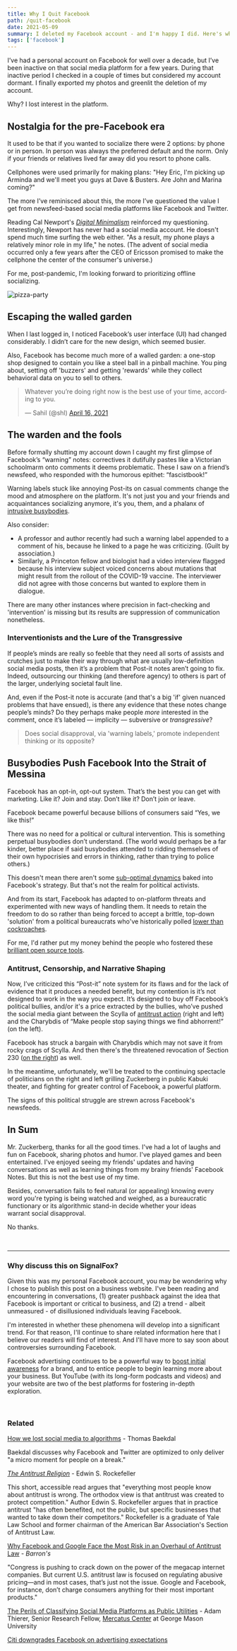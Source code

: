 ```yaml
---
title: Why I Quit Facebook
path: /quit-facebook
date: 2021-05-09
summary: I deleted my Facebook account - and I'm happy I did. Here's why.
tags: ['facebook']
---
```


I’ve had a personal account on Facebook for well over a decade, but I’ve been inactive on that social media platform for a few years. During that inactive period I checked in a couple of times but considered my account dormant. I finally exported my photos and greenlit the deletion of my account.

Why? I lost interest in the platform. 

## Nostalgia for the pre-Facebook era

It used to be that if you wanted to socialize there were 2 options: by phone or in person. In person was always the preferred default and the norm. Only if your friends or relatives lived far away did you resort to phone calls. 

Cellphones were used primarily for making plans: "Hey Eric, I'm picking up Arminda and we'll meet you guys at Dave & Busters. Are John and Marina coming?"

The more I’ve reminisced about this, the more I’ve questioned the value I get from newsfeed-based social media platforms like Facebook and Twitter. 

Reading Cal Newport's <em><a href="https://www.amazon.com/Digital-Minimalism-Choosing-Focused-Noisy/dp/0525542876/" target="blank">Digital Minimalism</a></em>  reinforced my questioning. Interestingly, Newport has never had a social media account. He doesn't spend much time surfing the web either. "As a result, my phone plays a relatively minor role in my life," he notes. (The advent of social media occurred only a few years after the CEO of Ericsson promised to make the cellphone the center of the consumer's universe.)

For me, post-pandemic, I'm looking forward to prioritizing offline socializing.

![pizza-party](../static/pizza-party.svg)

## Escaping the walled garden

When I last logged in, I noticed Facebook’s user interface (UI) had changed considerably. I didn’t care for the new design, which seemed busier. 

Also, Facebook has become much more of a walled garden: a one-stop shop designed to contain you like a steel ball in a pinball machine. You ping about, setting off 'buzzers' and getting 'rewards' while they collect behavioral data on you to sell to others.

<blockquote class="twitter-tweet"><p lang="en" dir="ltr">Whatever you’re doing right now is the best use of your time, according to you.</p>&mdash; Sahil (@shl) <a href="https://twitter.com/shl/status/1383072769793925123?ref_src=twsrc%5Etfw">April 16, 2021</a></blockquote> <script async src="https://platform.twitter.com/widgets.js" charset="utf-8"></script>

## The warden and the fools

Before formally shutting my account down I caught my first glimpse of Facebook’s “warning” notes: correctives it dutifully pastes like a Victorian schoolmarm onto  comments it deems problematic. These I saw on a friend’s newsfeed, who responded with the humorous epithet: “fascistbook!”

Warning labels stuck like annoying Post-its on casual comments change the mood and atmosphere on the platform. It's not just you and your friends and acquaintances socializing anymore, it's you, them, and a phalanx of <a href="https://www.youtube.com/watch?v=YsShZNHmpGE" target="blank">intrusive busybodies</a>. 

Also consider:
* A professor and author recently had such a warning label appended to a comment of his, because he linked to a page he was criticizing. (Guilt by association.) 
* Similarly, a Princeton fellow and biologist had a video interview flagged because his interview subject voiced concerns about mutations that might result from the rollout of the COVID-19 vaccine. The interviewer did not agree with those concerns but wanted to explore them in dialogue. 

There are many other instances where precision in fact-checking and 'intervention' is missing but its results are suppression of communication nonetheless. 

### Interventionists and the Lure of the Transgressive

If people’s minds are really so feeble that they need all sorts of assists and crutches just to make their way through what are usually low-definition social media posts, then it’s a problem that Post-it notes aren’t going to fix. Indeed, outsourcing our thinking (and therefore agency) to others is part of the larger, underlying societal fault line. 

And, even if the Post-it note is accurate (and that's a big 'if' given nuanced problems that have ensued), is there any evidence that these notes change people’s minds? Do they perhaps make people <em>more</em> interested in the comment, once it’s labeled — implicity —  subversive or <em>transgressive</em>?

> Does social disapproval, via 'warning labels,' promote independent thinking or its opposite?


## Busybodies Push Facebook Into the Strait of Messina

Facebook has an opt-in, opt-out system. That’s the best you can get with marketing. Like it? Join and stay. Don’t like it? Don’t join or leave. 

Facebook became powerful because billions of consumers said “Yes, we like this!” 

There was no need for a political or cultural intervention. This is something perpetual busybodies don’t understand. (The world would perhaps be a far kinder, better place if said busybodies attended to ridding themselves of their own hypocrisies and errors in thinking, rather than trying to police others.) 

This doesn't mean there aren't some <a href="https://www.baekdal.com/strategy/how-we-lost-social-media-to-algorithms/" target="blank"> sub-optimal dynamics</a> baked into Facebook's strategy. But that's not the realm for political activists.  

And from its start, Facebook has adapted to on-platform threats and experimented with new ways of handling them. It needs to retain the freedom to do so rather than being forced to accept a brittle, top-down 'solution' from a political bureaucrats who've historically polled <a href="https://www.publicpolicypolling.com/wp-content/uploads/2017/09/PPP_Release_Natl_010813_.pdf" target="blank">lower than cockroaches</a>. 

For me, I'd rather put my money behind the people who fostered these <a href="https://opensource.facebook.com/projects/" target="blank">brilliant open source tools</a>. 

### Antitrust, Censorship, and Narrative Shaping

Now, I’ve criticized this “Post-it” note system for its flaws and for the lack of evidence that it produces a needed benefit, but my contention is it’s not designed to work in the way you expect. It’s designed to buy off Facebook’s political bullies, and/or it's a price extracted by the bullies, who’ve pushed the social media giant between the Scylla of <a href="https://newsfilter.io/articles/why-facebook-and-google-face-the-most-risk-in-an-overhaul-of-antitrust-law-c2c1d6a16a2bd9a9cb0125e2f4f9e1c7" target="blank">antitrust action</a> (right and left) and the Charybdis of “Make people stop saying things we find abhorrent!” (on the left).

Facebook has struck a bargain with Charybdis which may not save it from rocky crags of Scylla. And then there's the threatened revocation of Section 230 (<a href="https://www.commerce.senate.gov/2020/10/committee-to-hold-hearing-with-big-tech-ceos-on-section-230" target="blank">on the right</a>) as well.

In the meantime, unfortunately, we'll be treated to the continuing spectacle of politicians on the right and left grilling Zuckerberg in public Kabuki theater, and fighting for greater control of Facebook, a powerful platform. 

The signs of this political struggle are strewn across Facebook's newsfeeds.


## In Sum

Mr. Zuckerberg, thanks for all the good times. I've had a lot of laughs and fun on Facebook, sharing photos and humor. I've played games and been entertained. I've enjoyed seeing my friends' updates and having conversations as well as learning things from my brainy friends' Facebook Notes. But this is not the best use of my time.

Besides, conversation fails to feel natural (or appealing) knowing every word you're typing is being watched and weighed, as a bureaucratic functionary or its algorithmic stand-in decide whether your ideas warrant social disapproval.

No thanks. 

<br/>

<hr>

### Why discuss this on SignalFox? 

Given this was my personal Facebook account, you may be wondering why I chose to publish this post on a business website. I've been reading and encountering in conversations, (1) greater pushback against the idea that Facebook is important or critical to business, and (2) a trend - albeit unmeasured - of disillusioned individuals leaving Facebook. 

I'm interested in whether these phenomena will develop into a significant trend. For that reason, I'll continue to share related information here that I believe our readers will find of interest. And I'll have more to say soon about controversies surrounding Facebook.

Facebook advertising continues to be a powerful way to <a href="/see-think-do-model">boost initial awareness</a> for a brand, and to entice people to begin learning more about your business. But YouTube (with its long-form podcasts and videos) and your website are two of the best platforms for fostering in-depth exploration. 

<br/>

### Related 

<a href="https://www.baekdal.com/strategy/how-we-lost-social-media-to-algorithms/" target="blank">How we lost social media to algorithms</a> - Thomas Baekdal

Baekdal discusses why Facebook and Twitter are optimized to only deliver "a micro moment for people on a break."

<a href="https://www.amazon.com/dp/B004XOZ66W/ref=dp-kindle-redirect?_encoding=UTF8&btkr=1" target="blank"><em>The Antitrust Religion</em></a> - Edwin S. Rockefeller

This short, accessible read argues that "everything most people know about antitrust is wrong. The orthodox view is that antitrust was created to protect competition." Author Edwin S. Rockefeller argues that in practice antitrust "has often benefited, not the public, but specific businesses that wanted to take down their competitors." Rockefeller is a graduate of Yale Law School and former chairman of the American Bar Association's Section of Antitrust Law.

<a href="https://newsfilter.io/articles/why-facebook-and-google-face-the-most-risk-in-an-overhaul-of-antitrust-law-c2c1d6a16a2bd9a9cb0125e2f4f9e1c7" target="blank">Why Facebook and Google Face the Most Risk in an Overhaul of Antitrust Law</a> - <em>Barron's</em>

"Congress is pushing to crack down on the power of the megacap internet companies. But current U.S. antitrust law is focused on regulating abusive pricing—and in most cases, that’s just not the issue. Google and Facebook, for instance, don’t charge consumers anything for their most important products."

<a href="https://www.mercatus.org/system/files/Perils-of-Classifying-Social-Media-Platforms-Public-Utilities.pdf" target="blank">The Perils of Classifying Social Media Platforms as Public Utilities</a> - Adam Thierer, Senior Research Fellow, <a href="https://www.mercatus.org/" target="blank">Mercatus Center</a> at George Mason University

<a href="https://www.cnbc.com/2021/05/10/citi-downgrades-facebook-and-google-says-ad-market-expectations-are-too-bullish.html" target="blank">Citi downgrades Facebook on advertising expectations</a>
